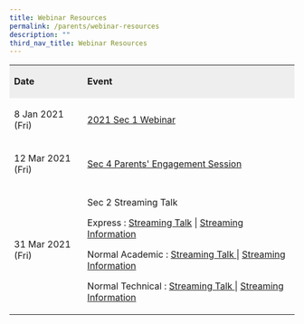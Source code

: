 ```yaml
---
title: Webinar Resources
permalink: /parents/webinar-resources
description: ""
third_nav_title: Webinar Resources
---
```


<table width="100%">
<tbody>
<tr>
<td bgcolor="#EEEEEE">
<p><strong>Date</strong></p>
</td>
<td bgcolor="#EEEEEE">
<p><strong>Event</strong></p>
</td>
</tr>
<tr>
<td>
<p>8 Jan 2021 (Fri)</p>
</td>
<td>
<p><a href="https://canberrasec.moe.edu.sg/parents/webinar-resources/2021-sec-1-webinar" target="">2021 Sec 1 Webinar</a></p>
</td>
</tr>
<tr>
<td>
<p>12 Mar 2021 (Fri)</p>
</td>
<td>
<p><a href="https://canberrasec.moe.edu.sg/qql/slot/u150/2021/Parents/Webinar%20Resources/Sec4%20Parents%20Engagement-Mar2021.pdf" target="_blank" rel="noopener">Sec 4 Parents' Engagement Session</a></p>
</td>
</tr>
<tr>
<td>
<p>31 Mar 2021 (Fri)</p>
</td>
<td>
<p>Sec 2 Streaming Talk</p>
<p>Express :&nbsp;<a href="https://canberrasec.moe.edu.sg/qql/slot/u150/2021/Parents/Webinar%20Resources/Streaming%20Talk%202EXP%202021.pdf" target="_blank" rel="noopener">Streaming Talk</a>&nbsp;|&nbsp;<a href="https://canberrasec.moe.edu.sg/qql/slot/u150/2021/Parents/Webinar%20Resources/2E%20Streaming%20Booklet%202021.pdf" target="_blank" rel="noopener">Streaming Information</a></p>
<p>Normal Academic :&nbsp;<a href="https://canberrasec.moe.edu.sg/qql/slot/u150/2021/Parents/Webinar%20Resources/Streaming%20Talk%202NA%202021.pdf" target="_blank" rel="noopener">Streaming Talk&nbsp;</a>|&nbsp;<a href="https://canberrasec.moe.edu.sg/qql/slot/u150/2021/Parents/Webinar%20Resources/2NA%20Streaming%20Booklet%202021.pdf" target="_blank" rel="noopener">Streaming Information</a></p>
<p>Normal Technical :&nbsp;<a href="https://canberrasec.moe.edu.sg/qql/slot/u150/2021/Parents/Webinar%20Resources/Streaming%20Talk%202NT%202021.pdf" target="_blank" rel="noopener">Streaming Talk&nbsp;</a>|&nbsp;<a href="https://canberrasec.moe.edu.sg/qql/slot/u150/2021/Parents/Webinar%20Resources/2NT%20Streaming%20Booklet%202021.pdf" target="_blank" rel="noopener">Streaming Information</a></p>
</td>
</tr>
</tbody>
</table>
